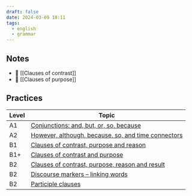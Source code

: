 ```yaml
---
draft: false
date: 2024-03-09 18:11
tags:
  - english
  - grammar
---
```


## Notes

- 📝 [[Clauses of contrast]]
- 📝 [[Clauses of purpose]]

## Practices

| Level | Topic                                                                                                                                 |
| ----- | ------------------------------------------------------------------------------------------------------------------------------------- |
| A1    | [Conjunctions: and, but, or, so, because](https://test-english.com/grammar-points/a1/conjunctions_and-but-or-so-because/)             |
| A2    | [However, although, because, so, and time connectors](https://test-english.com/grammar-points/a2/however-although-time-connectors/)   |
| B1    | [Clauses of contrast, purpose and reason](https://test-english.com/grammar-points/b1/clauses-contrast-purpose-reason/)                |
| B1+   | [Clauses of contrast and purpose](https://test-english.com/grammar-points/b1-b2/clauses-contrast-purpose/)                            |
| B2    | [Clauses of contrast, purpose, reason and result](https://test-english.com/grammar-points/b2/clauses-contrast-purpose-reason-result/) |
| B2    | [Discourse markers – linking words](https://test-english.com/grammar-points/b2/discourse-markers/)                                    |
| B2    | [Participle clauses](https://test-english.com/grammar-points/b2/participle-clauses/)                                                  |
